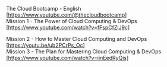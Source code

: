 The Cloud Bootcamp - English [https://www.youtube.com/@thecloudbootcamp]      
Mission 1 - The Power of Cloud Computing & DevOps [https://www.youtube.com/watch?v=fFspCfZlJ9c]  
                   
Mission 2 - How to Master Cloud Computing and DevOps [https://youtu.be/ub2PCrPs_Oc]                     
Mission 3 - The Plan for Mastering Cloud Computing & DevOps [https://www.youtube.com/watch?v=iinEedRyQis]               

